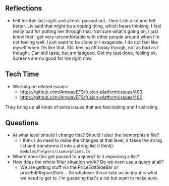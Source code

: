 ## Reflections
- Felt terrible last night and almost passed out. Then I ate a lot and felt better. Liv said that might be a coping thing, which bears thinking. I feel really bad for putting her through that. Not sure what's going on, I just know that I get very uncomfortable with other people around when I'm not feeling well. I just want to be alone or I exagerate. I do not feel like myself when I'm like that. Still feeling off today though, not as bad as I thought. Can still taste, but am fatigued.  Got my test done, feeling ok. Screens are no good for me right now. 

## Tech Time
- Working on related issues: 
	- https://github.com/AmwayEFS/fusion-platform/issues/483
	- https://github.com/AmwayEFS/fusion-platform/issues/490


They bring up all kinds of extra issues that are fascinating and frustrating. 

## Questions
- At what level should I change this? Should I alter the isomorphism file?
	- I think I do need to make the changes at that level, it takes the string list and transforms it into a string list (I think): `modules/helpers/isomorphisms.ts`
- Where does this get passed to a query? Is it expecting a list?
- How does the whole filter situation work? Do we even use a query at all? 
	-	We are getting stuff via the PriceEditSideBar or priceEditReportState... So whatever those take as an input is what we need to get to. I'm guessing that's a list but want to make sure. 